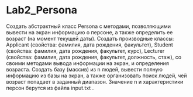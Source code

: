 # Lab2_Persona
Создать абстрактный класс Persona с методами, позволяющими вывести на экран информацию о персоне, а также определить ее возраст (на момент текущей даты). Создать производные классы: Applicant (свойства: фамилия, дата рождения, факультет), Student (свойства: фамилия, дата рождения, факультет, курс), Lecturer (свойства: фамилия, дата рождения, факультет, должность, стаж), со своими методами вывода информации на экран, и определения возраста. Создать базу (массив) из n людей, вывести полную информацию из базы на экран, а также организовать поиск людей, чей возраст попадает в заданный диапазон.  Значение n и характеристики персон берутся из файла input.txt .
